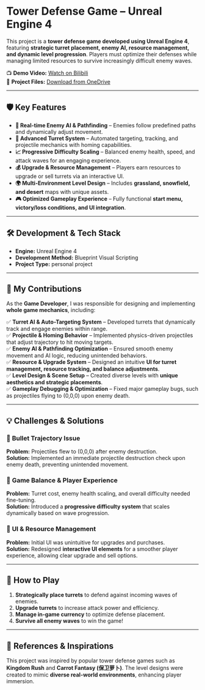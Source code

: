 # **Tower Defense Game – Unreal Engine 4**

This project is a **tower defense game developed using Unreal Engine 4**, featuring **strategic turret placement, enemy AI, resource management, and dynamic level progression**. Players must optimize their defenses while managing limited resources to survive increasingly difficult enemy waves.

📺 **Demo Video:** [Watch on Bilibili](https://www.bilibili.com/video/BV1rA411f79x/?spm_id_from=333.1387.homepage.video_card.click&vd_source=0ac945c0931cbfefb8021e7fa551bd82)  
📂 **Project Files:** [Download from OneDrive](https://1drv.ms/f/c/2cad8aad5baf1afa/ErJFCJADRzFEhPcZ9GLchrkBV71jMGPt_7F-Dm_MkTUJ_Q?e=yeNDrV)  

---

## 🛡️ **Key Features**
- **🧠 Real-time Enemy AI & Pathfinding** – Enemies follow predefined paths and dynamically adjust movement.
- **🔫 Advanced Turret System** – Automated targeting, tracking, and projectile mechanics with homing capabilities.
- **📈 Progressive Difficulty Scaling** – Balanced enemy health, speed, and attack waves for an engaging experience.
- **💰 Upgrade & Resource Management** – Players earn resources to upgrade or sell turrets via an interactive UI.
- **🌍 Multi-Environment Level Design** – Includes **grassland, snowfield, and desert** maps with unique assets.
- **🎮 Optimized Gameplay Experience** – Fully functional **start menu, victory/loss conditions, and UI integration**.

---

## 🛠 **Development & Tech Stack**
- **Engine:** Unreal Engine 4  
- **Development Method:** Blueprint Visual Scripting  
- **Project Type:** personal project  

---

## 🎯 **My Contributions**
As the **Game Developer**, I was responsible for designing and implementing **whole game mechanics**, including:

✅ **Turret AI & Auto-Targeting System** – Developed turrets that dynamically track and engage enemies within range.  
✅ **Projectile & Homing Behavior** – Implemented physics-driven projectiles that adjust trajectory to hit moving targets.  
✅ **Enemy AI & Pathfinding Optimization** – Ensured smooth enemy movement and AI logic, reducing unintended behaviors.  
✅ **Resource & Upgrade System** – Designed an intuitive **UI for turret management, resource tracking, and balance adjustments**.  
✅ **Level Design & Scene Setup** – Created diverse levels with **unique aesthetics and strategic placements**.  
✅ **Gameplay Debugging & Optimization** – Fixed major gameplay bugs, such as projectiles flying to (0,0,0) upon enemy death.  

---

## 💡 **Challenges & Solutions**
### 🔸 **Bullet Trajectory Issue**
**Problem:** Projectiles flew to (0,0,0) after enemy destruction.  
**Solution:** Implemented an immediate projectile destruction check upon enemy death, preventing unintended movement.  

### 🔸 **Game Balance & Player Experience**
**Problem:** Turret cost, enemy health scaling, and overall difficulty needed fine-tuning.  
**Solution:** Introduced a **progressive difficulty system** that scales dynamically based on wave progression.  

### 🔸 **UI & Resource Management**
**Problem:** Initial UI was unintuitive for upgrades and purchases.  
**Solution:** Redesigned **interactive UI elements** for a smoother player experience, allowing clear upgrade and sell options.  

---

## 📌 **How to Play**
1. **Strategically place turrets** to defend against incoming waves of enemies.
2. **Upgrade turrets** to increase attack power and efficiency.
3. **Manage in-game currency** to optimize defense placement.
4. **Survive all enemy waves** to win the game!

---

## 📜 **References & Inspirations**
This project was inspired by popular tower defense games such as **Kingdom Rush** and **Carrot Fantasy (保卫萝卜)**. The level designs were created to mimic **diverse real-world environments**, enhancing player immersion.

